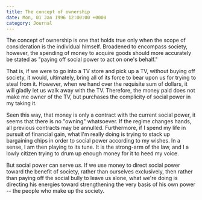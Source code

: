 ```yaml
---
title: The concept of ownership
date: Mon, 01 Jan 1996 12:00:00 +0000
category: Journal
---
```


The concept of ownership is one that holds true only when the scope of
consideration is the individual himself.  Broadened to encompass
society, however, the spending of money to acquire goods should more
accurately be stated as "paying off social power to act on one's
behalf."

That is, if we were to go into a TV store and pick up a TV, without
buying off society, it would, ultimately, bring all of its force to bear
upon us for trying to steal from it.  However, when we hand over the
requisite sum of dollars, it will gladly let us walk away with the TV.
Therefore, the money paid does not make me owner of the TV, but
purchases the complicity of social power in my taking it.

Seen this way, that money is only a contract with the current social
power, it seems that there is no "owning" whatsoever.  If the regime
changes hands, all previous contracts may be annulled.  Furthermore, if
I spend my life in pursuit of financial gain, what I'm really doing is
trying to stack up bargaining chips in order to social power according
to my wishes.  In a sense, I am then playing to its tune.  It is the
strong-arm of the law, and I a lowly citizen trying to drum up enough
money for it to heed my voice.

But social power can serve *us*.  If we use money to direct social power
toward the benefit of society, rather than ourselves exclusively, then
rather than paying off the social bully to leave us alone, what we're
doing is directing his energies toward strengthening the very basis of
his own power -- the people who make up the society.


